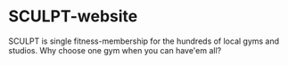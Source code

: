 # SCULPT-website
SCULPT is single fitness-membership for the hundreds of local  gyms and studios. Why choose one gym when you can have'em all?
